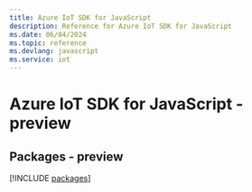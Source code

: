 ```yaml
---
title: Azure IoT SDK for JavaScript
description: Reference for Azure IoT SDK for JavaScript
ms.date: 06/04/2024
ms.topic: reference
ms.devlang: javascript
ms.service: iot
---
```

# Azure IoT SDK for JavaScript - preview
## Packages - preview
[!INCLUDE [packages](iot-index.md)]